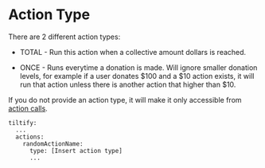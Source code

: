 Action Type
===========

There are 2 different action types:

- TOTAL - Run this action when a collective amount dollars is reached.

- ONCE - Runs everytime a donation is made. Will ignore smaller donation levels, for example if a user donates $100 and a $10 action exists, it will run that action unless there is another action that higher than $10.

If you do not provide an action type, it will make it only accessible from [action calls](https://tiltify-commands.readthedocs.io/en/latest/configuration/advanced/calls/).

```
tiltify:
  ...
  actions:
    randomActionName:
      type: [Insert action type]
	  ...
```
